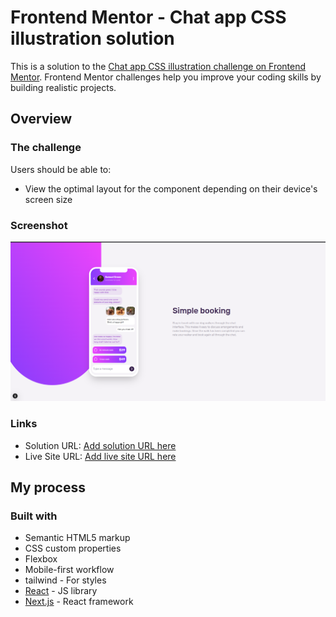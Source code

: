 # Frontend Mentor - Chat app CSS illustration solution

This is a solution to the [Chat app CSS illustration challenge on Frontend Mentor](https://www.frontendmentor.io/challenges/chat-app-css-illustration-O5auMkFqY). Frontend Mentor challenges help you improve your coding skills by building realistic projects.

## Overview

### The challenge

Users should be able to:

- View the optimal layout for the component depending on their device's screen size

### Screenshot

![](./screenshot.png)

### Links

- Solution URL: [Add solution URL here](https://github.com/adel-bouras/front_chat_app_on_mobile)
- Live Site URL: [Add live site URL here](https://front-chat-app-on-mobile.vercel.app/)

## My process

### Built with

- Semantic HTML5 markup
- CSS custom properties
- Flexbox
- Mobile-first workflow
- tailwind - For styles
- [React](https://reactjs.org/) - JS library
- [Next.js](https://nextjs.org/) - React framework

